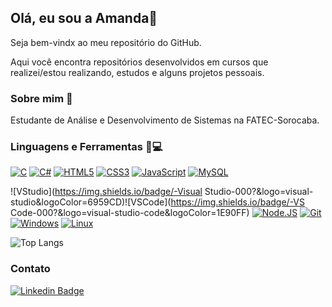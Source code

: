 ## Olá, eu sou a Amanda:wave:

Seja bem-vindx ao meu repositório do GitHub.

Aqui você encontra repositórios desenvolvidos em cursos que realizei/estou realizando, estudos e alguns projetos pessoais.



### Sobre mim​ :woman:

Estudante de Análise e Desenvolvimento de Sistemas na FATEC-Sorocaba.



### Linguagens e Ferramentas :hammer::computer:

[![C](https://img.shields.io/badge/-C-000?&logo=C)](https://github.com/amandashichinoe?tab=repositories&q=&type=&language=c)  [![C#](https://img.shields.io/badge/-CSharp-000?&logo=C-sharp&logoColor=9370DB)](https://github.com/amandashichinoe?tab=repositories&q=&type=&language=csharp)  [![HTML5](https://img.shields.io/badge/-HTML5-000?&logo=HTML5&logoColor=FF4500)](https://github.com/amandashichinoe?tab=repositories&q=&type=&language=html)  [![CSS3](https://img.shields.io/badge/-CSS3-000?&logo=CSS3&logoColor=1E90FF)](https://github.com/amandashichinoe)   [![JavaScript](https://img.shields.io/badge/-JavaScript-000?&logo=javascript&logoColor=FFD700)](https://github.com/amandashichinoe?tab=repositories&q=&type=&language=javascript)  [![MySQL](https://img.shields.io/badge/-MySQL-000?&logo=MySQL&logoColor=FFFFFF)](https://www.mysql.com/)

![VStudio](https://img.shields.io/badge/-Visual Studio-000?&logo=visual-studio&logoColor=6959CD)![VSCode](https://img.shields.io/badge/-VS Code-000?&logo=visual-studio-code&logoColor=1E90FF) [![Node.JS](https://img.shields.io/badge/-Node.js-000?&logo=node.js&logoColor=7CFC00)](https://nodejs.org/)  [![Git](https://img.shields.io/badge/-Git-000?&logo=Git&logoColor=FF8C00)](https://git-scm.com/)  [![Windows](https://img.shields.io/badge/-Windows-000?&logo=windows&logoColor=4169E1)](https://www.microsoft.com/pt-br/windows/)  [![Linux](https://img.shields.io/badge/-Linux-000?&logo=Linux&logoColor=FCC624)](https://www.linux.org/)  



![Top Langs](https://github-readme-stats.vercel.app/api/top-langs/?username=amandashichinoe&layout=compact)





### Contato

[![Linkedin Badge](https://img.shields.io/badge/-LinkedIn-blue?style=flat-square&logo=Linkedin&logoColor=white&link=https://www.linkedin.com/in/amandashichinoe/)](https://www.linkedin.com/in/amandashichinoe/) 

<!--
**amandashichinoe/amandashichinoe** is a ✨ _special_ ✨ repository because its `README.md` (this file) appears on your GitHub profile.

Here are some ideas to get you started:

- 🔭 I’m currently working on ...
- 🌱 I’m currently learning ...
- 👯 I’m looking to collaborate on ...
- 🤔 I’m looking for help with ...
- 💬 Ask me about ...
- 📫 How to reach me: ...
- 😄 Pronouns: ...
- ⚡ Fun fact: ...
-->
